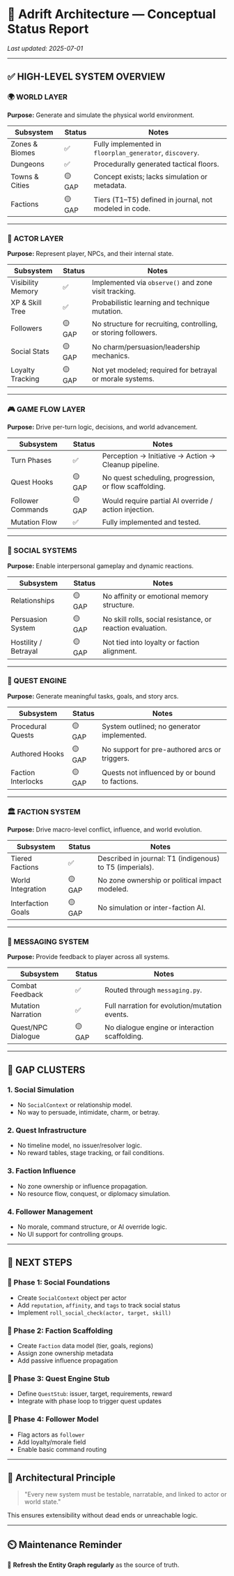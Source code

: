 # 🧠 Adrift Architecture — Conceptual Status Report

_Last updated: 2025-07-01_

---

## ✅ HIGH-LEVEL SYSTEM OVERVIEW

### 🌍 WORLD LAYER  
**Purpose:** Generate and simulate the physical world environment.

| Subsystem     | Status | Notes |
|---------------|--------|-------|
| Zones & Biomes | ✅     | Fully implemented in `floorplan_generator`, `discovery`.
| Dungeons       | ✅     | Procedurally generated tactical floors.
| Towns & Cities | 🟡 GAP | Concept exists; lacks simulation or metadata.
| Factions       | 🟡 GAP | Tiers (T1–T5) defined in journal, not modeled in code.

---

### 🧍 ACTOR LAYER  
**Purpose:** Represent player, NPCs, and their internal state.

| Subsystem        | Status  | Notes |
|------------------|---------|-------|
| Visibility Memory| ✅       | Implemented via `observe()` and zone visit tracking.
| XP & Skill Tree  | ✅       | Probabilistic learning and technique mutation.
| Followers        | 🟡 GAP  | No structure for recruiting, controlling, or storing followers.
| Social Stats     | 🟡 GAP  | No charm/persuasion/leadership mechanics.
| Loyalty Tracking | 🟡 GAP  | Not yet modeled; required for betrayal or morale systems.

---

### 🎮 GAME FLOW LAYER  
**Purpose:** Drive per-turn logic, decisions, and world advancement.

| Subsystem         | Status | Notes |
|-------------------|--------|-------|
| Turn Phases       | ✅      | Perception → Initiative → Action → Cleanup pipeline.
| Quest Hooks       | 🟡 GAP | No quest scheduling, progression, or flow scaffolding.
| Follower Commands | 🟡 GAP | Would require partial AI override / action injection.
| Mutation Flow     | ✅      | Fully implemented and tested.

---

### 🧠 SOCIAL SYSTEMS  
**Purpose:** Enable interpersonal gameplay and dynamic reactions.

| Subsystem         | Status  | Notes |
|-------------------|---------|-------|
| Relationships     | 🟡 GAP  | No affinity or emotional memory structure.
| Persuasion System | 🟡 GAP  | No skill rolls, social resistance, or reaction evaluation.
| Hostility / Betrayal | 🟡 GAP  | Not tied into loyalty or faction alignment.

---

### 📜 QUEST ENGINE  
**Purpose:** Generate meaningful tasks, goals, and story arcs.

| Subsystem         | Status  | Notes |
|-------------------|---------|-------|
| Procedural Quests | 🟡 GAP  | System outlined; no generator implemented.
| Authored Hooks    | 🟡 GAP  | No support for pre-authored arcs or triggers.
| Faction Interlocks| 🟡 GAP  | Quests not influenced by or bound to factions.

---

### 🏛️ FACTION SYSTEM  
**Purpose:** Drive macro-level conflict, influence, and world evolution.

| Subsystem         | Status  | Notes |
|-------------------|---------|-------|
| Tiered Factions   | ✅       | Described in journal: T1 (indigenous) to T5 (imperials).
| World Integration | 🟡 GAP  | No zone ownership or political impact modeled.
| Interfaction Goals| 🟡 GAP  | No simulation or inter-faction AI.

---

### 💬 MESSAGING SYSTEM  
**Purpose:** Provide feedback to player across all systems.

| Subsystem         | Status  | Notes |
|-------------------|---------|-------|
| Combat Feedback   | ✅       | Routed through `messaging.py`.
| Mutation Narration| ✅       | Full narration for evolution/mutation events.
| Quest/NPC Dialogue| 🟡 GAP  | No dialogue engine or interaction scaffolding.

---

## 🚨 GAP CLUSTERS

### 1. **Social Simulation**
- No `SocialContext` or relationship model.
- No way to persuade, intimidate, charm, or betray.

### 2. **Quest Infrastructure**
- No timeline model, no issuer/resolver logic.
- No reward tables, stage tracking, or fail conditions.

### 3. **Faction Influence**
- No zone ownership or influence propagation.
- No resource flow, conquest, or diplomacy simulation.

### 4. **Follower Management**
- No morale, command structure, or AI override logic.
- No UI support for controlling groups.

---

## 🎯 NEXT STEPS

### 🔹 Phase 1: Social Foundations
- Create `SocialContext` object per actor
- Add `reputation`, `affinity`, and `tags` to track social status
- Implement `roll_social_check(actor, target, skill)`

### 🔹 Phase 2: Faction Scaffolding
- Create `Faction` data model (tier, goals, regions)
- Assign zone ownership metadata
- Add passive influence propagation

### 🔹 Phase 3: Quest Engine Stub
- Define `QuestStub`: issuer, target, requirements, reward
- Integrate with phase loop to trigger quest updates

### 🔹 Phase 4: Follower Model
- Flag actors as `follower`
- Add loyalty/morale field
- Enable basic command routing

---

## 🧠 Architectural Principle
> "Every new system must be testable, narratable, and linked to actor or world state."

This ensures extensibility without dead ends or unreachable logic.

---

## ⏲️ Maintenance Reminder
🔁 **Refresh the Entity Graph regularly** as the source of truth.


